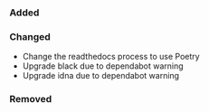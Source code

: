 ### Added

### Changed

- Change the readthedocs process to use Poetry
- Upgrade black due to dependabot warning
- Upgrade idna due to dependabot warning

### Removed

